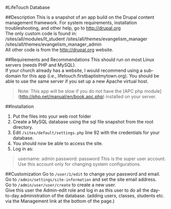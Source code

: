 #LifeTouch Database

##Description
This is a snapshot of an app build on the Drupal content management framework. For system requirements, installation troubleshooting, and other help, go to http://drupal.org  
The only custom code is found in:  
    /sites/all/modules/lt_student
    /sites/all/themes/evangelism_manager
    /sites/all/themes/evangelism_manager_admin  
All other code is from the http://drupal.org website.

##Requirements and Recommendations
This should run on most Linux servers (needs PHP and MySQL).  
If your church already has a website, I would recommend using a sub-domain for this app (i.e., lifetouch.firstbaptistmytown.org). You should be able to use the same server if you set up a new Apache virtual host.  
> Note: This app will be slow if you do not have the [APC php module] (http://php.net/manual/en/book.apc.php) installed on your server.  

##Installation
1. Put the files into your web root folder
2. Create a MySQL database using the sql file snapshot from the root directory.
3. Edit `/sites/default/settings.php` line 92 with the credentials for your database.
4. You should now be able to access the site.
5. Log in as:
> username: admin
> password: password
> This is the super user account. Use this account only for changing system configurations.

##Customization
Go to `/user/1/edit` to change your password and email.  
Go to `/admin/settings/site-information` and set the site email address.  
Go to `/admin/user/user/create` to create a new user.  
Give this user the Admin-edit role and log in as this user to do all the day-to-day administration of the database. (adding users, classes, students etc. via the Management link at the bottom of the page.)